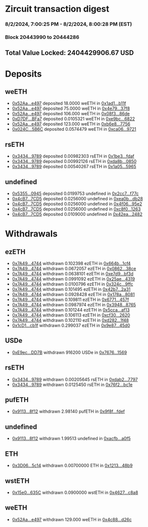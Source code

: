 # Zircuit transaction digest
### 8/2/2024, 7:00:25 PM - 8/2/2024, 8:00:28 PM (EST)
### Block 20443990 to 20444286

## Total Value Locked: 2404429906.67 USD

# Deposits
## weETH
- [0x52Aa...e497](https://etherscan.io/address/0x52Aa899454998Be5b000Ad077a46Bbe360F4e497) deposited 18.0000 weETH in [0x1ad1...b11f](https://etherscan.io/tx/0x52Aa899454998Be5b000Ad077a46Bbe360F4e497)
- [0x52Aa...e497](https://etherscan.io/address/0x52Aa899454998Be5b000Ad077a46Bbe360F4e497) deposited 75.0000 weETH in [0x4e79...37f8](https://etherscan.io/tx/0x52Aa899454998Be5b000Ad077a46Bbe360F4e497)
- [0x52Aa...e497](https://etherscan.io/address/0x52Aa899454998Be5b000Ad077a46Bbe360F4e497) deposited 106.000 weETH in [0x08f3...86de](https://etherscan.io/tx/0x52Aa899454998Be5b000Ad077a46Bbe360F4e497)
- [0xD7DF...BFa7](https://etherscan.io/address/0xD7DF7E085214743530afF339aFC420c7c720BFa7) deposited 0.0105321 weETH in [0xe9bc...6822](https://etherscan.io/tx/0xD7DF7E085214743530afF339aFC420c7c720BFa7)
- [0x52Aa...e497](https://etherscan.io/address/0x52Aa899454998Be5b000Ad077a46Bbe360F4e497) deposited 123.000 weETH in [0xb6e8...7756](https://etherscan.io/tx/0x52Aa899454998Be5b000Ad077a46Bbe360F4e497)
- [0x024C...5B6C](https://etherscan.io/address/0x024CdC6184ccA8B6967fE8B2Ca96DFBAfe8B5B6C) deposited 0.0574479 weETH in [0xca06...9721](https://etherscan.io/tx/0x024CdC6184ccA8B6967fE8B2Ca96DFBAfe8B5B6C)
## rsETH
- [0x3434...9789](https://etherscan.io/address/0x34349c5569e7B846c3558961552D2202760A9789) deposited 0.00982303 rsETH in [0x1be3...fdaf](https://etherscan.io/tx/0x34349c5569e7B846c3558961552D2202760A9789)
- [0x3434...9789](https://etherscan.io/address/0x34349c5569e7B846c3558961552D2202760A9789) deposited 0.00992126 rsETH in [0xda8b...0850](https://etherscan.io/tx/0x34349c5569e7B846c3558961552D2202760A9789)
- [0x3434...9789](https://etherscan.io/address/0x34349c5569e7B846c3558961552D2202760A9789) deposited 0.00540267 rsETH in [0x1a05...5965](https://etherscan.io/tx/0x34349c5569e7B846c3558961552D2202760A9789)
## undefined
- [0x5355...0945](https://etherscan.io/address/0x53551D40666223f74a0Cf14FC17636F2804a0945) deposited 0.0199753 undefined in [0x2cc7...f77c](https://etherscan.io/tx/0x53551D40666223f74a0Cf14FC17636F2804a0945)
- [0x4cB7...7CD5](https://etherscan.io/address/0x4cB75146e98562C9d79b31649C6C739e4DCB7CD5) deposited 0.0256000 undefined in [0xea0b...db28](https://etherscan.io/tx/0x4cB75146e98562C9d79b31649C6C739e4DCB7CD5)
- [0x4cB7...7CD5](https://etherscan.io/address/0x4cB75146e98562C9d79b31649C6C739e4DCB7CD5) deposited 0.0256000 undefined in [0x4f06...95e2](https://etherscan.io/tx/0x4cB75146e98562C9d79b31649C6C739e4DCB7CD5)
- [0x4cB7...7CD5](https://etherscan.io/address/0x4cB75146e98562C9d79b31649C6C739e4DCB7CD5) deposited 0.0256000 undefined in [0xc8f0...1263](https://etherscan.io/tx/0x4cB75146e98562C9d79b31649C6C739e4DCB7CD5)
- [0x4cB7...7CD5](https://etherscan.io/address/0x4cB75146e98562C9d79b31649C6C739e4DCB7CD5) deposited 0.0109000 undefined in [0x42ea...2482](https://etherscan.io/tx/0x4cB75146e98562C9d79b31649C6C739e4DCB7CD5)
# Withdrawals
## ezETH
- [0x7A49...4744](https://etherscan.io/address/0x7A493Be5c2ce014cD049Bf178a1ac0Db1B434744) withdrawn 0.102398 ezETH in [0x664b...1cf4](https://etherscan.io/tx/0x7A493Be5c2ce014cD049Bf178a1ac0Db1B434744)
- [0x7A49...4744](https://etherscan.io/address/0x7A493Be5c2ce014cD049Bf178a1ac0Db1B434744) withdrawn 0.0672057 ezETH in [0x0862...38ce](https://etherscan.io/tx/0x7A493Be5c2ce014cD049Bf178a1ac0Db1B434744)
- [0x7A49...4744](https://etherscan.io/address/0x7A493Be5c2ce014cD049Bf178a1ac0Db1B434744) withdrawn 0.0638101 ezETH in [0xe7d9...bf3d](https://etherscan.io/tx/0x7A493Be5c2ce014cD049Bf178a1ac0Db1B434744)
- [0x7A49...4744](https://etherscan.io/address/0x7A493Be5c2ce014cD049Bf178a1ac0Db1B434744) withdrawn 0.0991092 ezETH in [0x25ae...4319](https://etherscan.io/tx/0x7A493Be5c2ce014cD049Bf178a1ac0Db1B434744)
- [0x7A49...4744](https://etherscan.io/address/0x7A493Be5c2ce014cD049Bf178a1ac0Db1B434744) withdrawn 0.0100796 ezETH in [0x324c...9ffc](https://etherscan.io/tx/0x7A493Be5c2ce014cD049Bf178a1ac0Db1B434744)
- [0x7A49...4744](https://etherscan.io/address/0x7A493Be5c2ce014cD049Bf178a1ac0Db1B434744) withdrawn 0.101495 ezETH in [0x42b7...2a31](https://etherscan.io/tx/0x7A493Be5c2ce014cD049Bf178a1ac0Db1B434744)
- [0x7A49...4744](https://etherscan.io/address/0x7A493Be5c2ce014cD049Bf178a1ac0Db1B434744) withdrawn 0.0928428 ezETH in [0x178a...8081](https://etherscan.io/tx/0x7A493Be5c2ce014cD049Bf178a1ac0Db1B434744)
- [0x7A49...4744](https://etherscan.io/address/0x7A493Be5c2ce014cD049Bf178a1ac0Db1B434744) withdrawn 0.109811 ezETH in [0x6771...457f](https://etherscan.io/tx/0x7A493Be5c2ce014cD049Bf178a1ac0Db1B434744)
- [0x7A49...4744](https://etherscan.io/address/0x7A493Be5c2ce014cD049Bf178a1ac0Db1B434744) withdrawn 0.0987974 ezETH in [0x3948...8765](https://etherscan.io/tx/0x7A493Be5c2ce014cD049Bf178a1ac0Db1B434744)
- [0x7A49...4744](https://etherscan.io/address/0x7A493Be5c2ce014cD049Bf178a1ac0Db1B434744) withdrawn 0.101244 ezETH in [0x5cca...af13](https://etherscan.io/tx/0x7A493Be5c2ce014cD049Bf178a1ac0Db1B434744)
- [0x7A49...4744](https://etherscan.io/address/0x7A493Be5c2ce014cD049Bf178a1ac0Db1B434744) withdrawn 0.106113 ezETH in [0xcf30...2620](https://etherscan.io/tx/0x7A493Be5c2ce014cD049Bf178a1ac0Db1B434744)
- [0x7A49...4744](https://etherscan.io/address/0x7A493Be5c2ce014cD049Bf178a1ac0Db1B434744) withdrawn 0.102110 ezETH in [0xd282...1f48](https://etherscan.io/tx/0x7A493Be5c2ce014cD049Bf178a1ac0Db1B434744)
- [0x1cD1...cb1f](https://etherscan.io/address/0x1cD15d9Ec87e926BcdC4345c11987914c57Acb1f) withdrawn 0.299037 ezETH in [0x9e87...45d0](https://etherscan.io/tx/0x1cD15d9Ec87e926BcdC4345c11987914c57Acb1f)
## USDe
- [0xE9ec...DD7B](https://etherscan.io/address/0xE9ec06E47a70782A8909143DCc18Eb7e79B5DD7B) withdrawn 916200 USDe in [0x7676...1569](https://etherscan.io/tx/0xE9ec06E47a70782A8909143DCc18Eb7e79B5DD7B)
## rsETH
- [0x3434...9789](https://etherscan.io/address/0x34349c5569e7B846c3558961552D2202760A9789) withdrawn 0.00205645 rsETH in [0xdab2...7797](https://etherscan.io/tx/0x34349c5569e7B846c3558961552D2202760A9789)
- [0x3434...9789](https://etherscan.io/address/0x34349c5569e7B846c3558961552D2202760A9789) withdrawn 0.0125450 rsETH in [0x76f2...bc1e](https://etherscan.io/tx/0x34349c5569e7B846c3558961552D2202760A9789)
## pufETH
- [0x9113...8f12](https://etherscan.io/address/0x91139011671F4f153E0Fd2d06721421C8b248f12) withdrawn 2.98140 pufETH in [0x9f8f...fdef](https://etherscan.io/tx/0x91139011671F4f153E0Fd2d06721421C8b248f12)
## undefined
- [0x9113...8f12](https://etherscan.io/address/0x91139011671F4f153E0Fd2d06721421C8b248f12) withdrawn 1.99513 undefined in [0xacfb...a0f5](https://etherscan.io/tx/0x91139011671F4f153E0Fd2d06721421C8b248f12)
## ETH
- [0x3D06...5c14](https://etherscan.io/address/0x3D066C2912EC02919A2F63e930482C11dF365c14) withdrawn 0.00700000 ETH in [0x1213...48b9](https://etherscan.io/tx/0x3D066C2912EC02919A2F63e930482C11dF365c14)
## wstETH
- [0x15e0...635C](https://etherscan.io/address/0x15e096009B6609E7dA6136a486E3Cb1f6A57635C) withdrawn 0.0900000 wstETH in [0x4627...c8a8](https://etherscan.io/tx/0x15e096009B6609E7dA6136a486E3Cb1f6A57635C)
## weETH
- [0x52Aa...e497](https://etherscan.io/address/0x52Aa899454998Be5b000Ad077a46Bbe360F4e497) withdrawn 129.000 weETH in [0x4c88...d26c](https://etherscan.io/tx/0x52Aa899454998Be5b000Ad077a46Bbe360F4e497)
